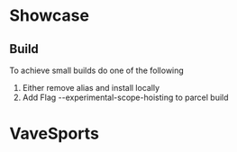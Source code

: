 # Showcase

## Build

To achieve small builds do one of the following

1. Either remove alias and install locally
2. Add Flag --experimental-scope-hoisting to parcel build
# VaveSports
